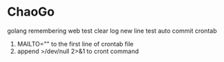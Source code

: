 # ChaoGo
golang remembering web
test clear log
new line
test auto commit crontab 
1. MAILTO="" to the first line of crontab file
2. append >/dev/null 2>&1 to cront command

